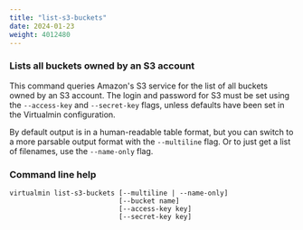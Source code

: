 ```yaml
---
title: "list-s3-buckets"
date: 2024-01-23
weight: 4012480
---
```


### Lists all buckets owned by an S3 account

This command queries Amazon's S3 service for the list of all buckets owned by an S3 account. The login and password for S3 must be set using the `--access-key` and `--secret-key` flags, unless defaults have been set in the Virtualmin configuration.

By default output is in a human-readable table format, but you can switch to a more parsable output format with the `--multiline` flag. Or to just get a list of filenames, use the `--name-only` flag.

### Command line help

```text
virtualmin list-s3-buckets [--multiline | --name-only]
                           [--bucket name]
                           [--access-key key]
                           [--secret-key key]
```
